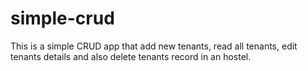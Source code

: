 # simple-crud
This is a simple CRUD app that add new tenants, read all tenants, edit tenants details and also delete tenants record in an hostel.
